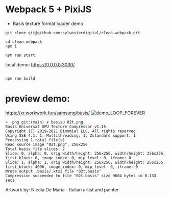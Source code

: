 # Webpack 5 + PixiJS 

- Basis texture format loader demo

```
git clone git@github.com:sylwesterdigital/clean-webpack.git

cd clean-webpack
npm i

npm run start
```

local demo:
https://0.0.0.0:3030/
```

npm run build
```

# preview demo:
https://xr.workwork.fun/samsung/basis/
![demo_LOOP_FOREVER](https://user-images.githubusercontent.com/27820237/180225943-47055c3f-ef5a-4caf-89d8-463a8b362164.gif)


```
➜  png git:(main) ✗ basisu 02t.png                                                              
Basis Universal GPU Texture Compressor v1.15
Copyright (C) 2019-2021 Binomial LLC, All rights reserved
Using SSE 4.1: 1, Multithreading: 1, Zstandard support: 1
Processing 1 total file(s)
Read source image "02t.png", 256x256
Total basis file slices: 2
Slice: 0, alpha: 0, orig width/height: 256x256, width/height: 256x256, first_block: 0, image_index: 0, mip_level: 0, iframe: 0
Slice: 1, alpha: 1, orig width/height: 256x256, width/height: 256x256, first_block: 4096, image_index: 0, mip_level: 0, iframe: 0
Wrote output .basis/.ktx2 file "02t.basis"
Compression succeeded to file "02t.basis" size 9604 bytes in 0.133 secs

```

Artwork by: Nicola De Maria - Italian artist and painter



